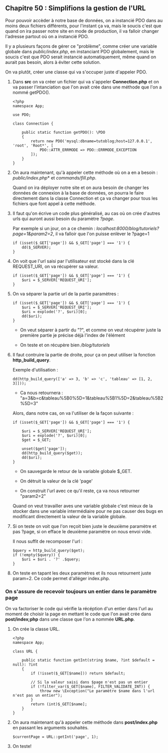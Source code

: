 ## Chapitre 50 : Simplifions la gestion de l'URL

Pour pouvoir accèder à notre base de données, on a instancié PDO dans au moins deux fichiers différents, pour l'instant ça va, mais le soucis c'est que quand on ira passer notre site en mode de production, il va falloir changer l'adresse partout où on a instancié PDO.

Il y a plusieurs façons de gérer ce "problème", comme créer une variable globale dans *public/index.php*, en instanciant PDO globalement, mais le soucis c'est que PDO serait instancié automatiquement, même quand on aurait pas besoin, alors à éviter cette solution.

On va plutôt, créer une classe qui va s'occuper juste d'appeler PDO.

1. Dans **src** on va créer un fichier qui va s'appeler **Connection.php** et on va passer l'intanciation que l'on avait crée dans une méthode que l'on a nommé getPDO().

    ```
    <?php
    namespace App;

    use PDO;

    class Connection {

        public static function getPDO(): \PDO
        {
            return new PDO('mysql:dbname=tutoblog;host=127.0.0.1', 'root', 'Root*', [
                PDO::ATTR_ERRMODE => PDO::ERRMODE_EXCEPTION
            ]);
        }
    }
    ```

2. On aura maintenant, qu'à appeler cette méthode où on a en a besoin : *public/index.php** et *commands/fill.php*.

    Quand on ira déployer notre site et on aura besoin de changer les données de connexion à la base de données, on pourra le faire directement dans la classe Connection et ça va changer pour tous les fichiers que font appel à cette méthode.

3. Il faut qu'on écrive un code plus généralisé, au cas où on crée d'autres urls qui auront aussi besoin du paramètre *?page*.

    Par exemple si un jour, on a ce chemin : *localhost:8000/blog/tutoriels?page=1&param2=2*, il va falloir que l'on puisse enlèver le ?page=1

    ```
    if (isset($_GET['page']) && $_GET['page'] === '1') {
        dd($_SERVER);
    }
    ```

4. On voit que l'url saisi par l'utilisateur est stocké dans la clé REQUEST_URI, on va récupèrer sa valeur.

    ```
    if (isset($_GET['page']) && $_GET['page'] === '1') {
        $uri = $_SERVER['REQUEST_URI'];
    }
    ```
5. On va séparer la partie url de la partie paramètres :

    ```
    if (isset($_GET['page']) && $_GET['page'] === '1') {
        $uri = $_SERVER['REQUEST_URI'];
        $uri = explode('?', $uri)[0];
        dd($uri);
    }
    ```

    - On veut séparer à partir du "?", et comme on veut récupérer juste la première partie je précise déjà l'index de l'élément

    - On teste et on récupère bien */blog/tutoriels*

6. Il faut contruire la partie de droite, pour ça on peut utiliser la fonction **http_build_query**.

    Exemple d'utilisation :

    ```
    dd(http_build_query(['a' => 3, 'b' => 'c', 'tableau' => [1, 2, 3]]));
    ```

    - Ca nous retournera : "a=3&b=c&tableau%5B0%5D=1&tableau%5B1%5D=2&tableau%5B2%5D=3"

    Alors, dans notre cas, on va l'utiliser de la façon suivante :

    ```
    if (isset($_GET['page']) && $_GET['page'] === '1') {
        
        $uri = $_SERVER['REQUEST_URI'];
        $uri = explode('?', $uri)[0];
        $get = $_GET;
        
        unset($get['page']);
        dd(http_build_query($get));
        dd($uri);
    }
    ```

    - On sauvegarde le retour de la variable globale $_GET.

    - On détruit la valeur de la clé 'page'

    - On construit l'url avec ce qu'il reste, ça va nous retourner "param2=2"

    Quand on veut travailler aves une variable globale c'est mieux de la stocker dans une variable intermédiaire pour ne pas causer des bugs en modificant directement la valeur de la variable globale.

7. Si on teste on voit que l'on reçoit bien juste le deuxième paramètre et pas ?page, si on efface le deuxième paramètre on nous envoi vide.

    Il nous suffit de recomposer l'url :

    ```
    $query = http_build_query($get);
    if (!empty($query)) {
        $uri = $uri . '?' .$query;
    }
    ```

8. On teste en tapant les deux paramètres et ils nous retournent juste param=2. Ce code permet d'alléger index.php.

### On s'assure de recevoir toujours un entier dans le paramètre page

On va factoriser le code qui vérifie la récéption d'un entier dans l'url au moment de choisir la page en mettant le code que l'on avait crée dans **post/index;php** dans une classe que l'on a nommée **URL.php**.

1. On crée la classe URL.

    ```
    <?php
    namespace App;

    class URL {

        public static function getInt(string $name, ?int $default = null): ?int
        {
            if (!isset($_GET[$name])) return $default;

            // Si la valeur saisi dans $page n'est pas un entier
            if (!filter_var($_GET[$name], FILTER_VALIDATE_INT)) {
                throw new \Exception("Le paramètre $name dans l'url n'est pas un entier");
            }
            return (int)$_GET[$name];
        }
    }
    ```

2. On aura maintenant qu'à appeler cette méthode dans **post/index.php** en passant les arguments souhaités.

    ```
    $currentPage = URL::getInt('page', 1);
    ```

3. On teste!













 
